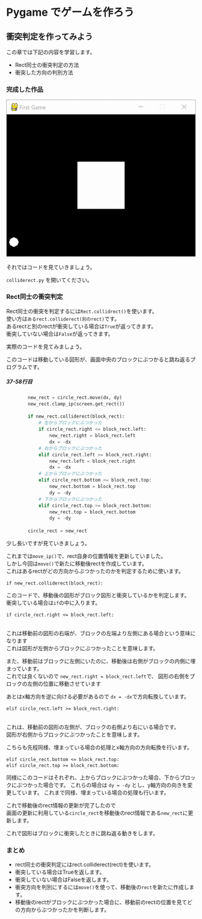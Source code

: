 # Pygame でゲームを作ろう

## 衝突判定を作ってみよう

この章では下記の内容を学習します。

- Rect同士の衝突判定の方法
- 衝突した方向の判別方法

### 完成した作品

![](./colliderect.gif)

それではコードを見ていきましょう。

`colliderect.py` を開いてください。

### Rect同士の衝突判定

Rect同士の衝突を判定するには`Rect.collidrect()`を使います。
<br>
使い方は`あるrect.colliderect(別のrect)`です。
<br>
あるrectと別のrectが衝突している場合は`True`が返ってきます。
<br>
衝突していない場合は`False`が返ってきます。

実際のコードを見てみましょう。

このコードは移動している図形が、画面中央のブロックにぶつかると跳ね返るプログラムです。

##### 37-58行目

```python
        new_rect = circle_rect.move(dx, dy)
        new_rect.clamp_ip(screen.get_rect())

        if new_rect.colliderect(block_rect):
            # 左からブロックにぶつかった
            if circle_rect.right <= block_rect.left:
                new_rect.right = block_rect.left
                dx = -dx
            # 右からブロックにぶつかった
            elif circle_rect.left >= block_rect.right:
                new_rect.left = block_rect.right
                dx = -dx
            # 上からブロックにぶつかった
            elif circle_rect.bottom <= block_rect.top:
                new_rect.bottom = block_rect.top
                dy = -dy
            # 下からブロックにぶつかった
            elif circle_rect.top >= block_rect.bottom:
                new_rect.top = block_rect.bottom
                dy = -dy

        circle_rect = new_rect
```

少し長いですが見ていきましょう。

これまでは`move_ip()`で、rect自身の位置情報を更新していました。
<br>
しかし今回は`move()`で新たに移動後rectを作成しています。
<br>
これはあるrectがどの方向からぶつかったのかを判定するために使います。

```
if new_rect.colliderect(block_rect):
```

このコードで、移動後の図形がブロック図形と衝突しているかを判定します。
<br>
衝突している場合は`if`の中に入ります。

```
if circle_rect.right <= block_rect.left:
```

<br>
これは移動前の図形の右端が、ブロックの左端より左側にある場合という意味になります
<br>
これは図形が左側からブロックにぶつかったことを意味します。

また、移動前はブロックに左側にいたのに、移動後は右側がブロックの内側に埋まっています。
<br>
これでは良くないので `new_rect.right = block_rect.left`で、
図形の右側をブロックの左側の位置に移動させています

あとはx軸方向を逆に向ける必要があるので `dx = -dx`で方向転換しています。

```
elif circle_rect.left >= block_rect.right:
```

<br>
これは、移動前の図形の左側が、ブロックの右側より右にいる場合です。
<br>
図形が右側からブロックにぶつかったことを意味します。

こちらも先程同様、埋まっている場合の処理とx軸方向の方向転換を行います。

```
elif circle_rect.bottom <= block_rect.top:
elif circle_rect.top >= block_rect.bottom:
```

同様にこのコードはそれぞれ、上からブロックにぶつかった場合、下からブロックにぶつかった場合です。
これらの場合は `dy = -dy` とし、y軸方向の向きを変更しています。
これまで同様、埋まっている場合の処理も行います。

これで移動後のrect情報の更新が完了したので
<br>
画面の更新に利用している`circle_rect`を移動後のrect情報である`new_rect`に更新します。

これで図形はブロックに衝突したときに跳ね返る動きをします。


### まとめ

- rect同士の衝突判定にはrect.colliderect(rect)を使います。
- 衝突している場合はTrueを返します。
- 衝突していない場合はFalseを返します。
- 衝突方向を判別にするには`move()`を使って、移動後の`rect`を新たに作成します。
- 移動後のrectがブロックにぶつかった場合に、移動前のrectの位置を見てどの方向からぶつかったかを判断します。

